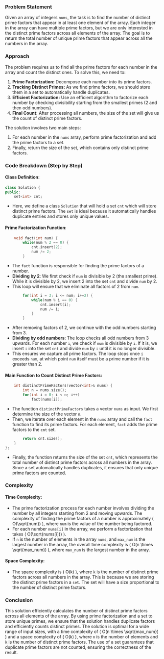 ### Problem Statement

Given an array of integers `nums`, the task is to find the number of distinct prime factors that appear in at least one element of the array. Each integer in the array can have multiple prime factors, but we are only interested in the distinct prime factors across all elements of the array. The goal is to return the total number of unique prime factors that appear across all the numbers in the array.

### Approach

The problem requires us to find all the prime factors for each number in the array and count the distinct ones. To solve this, we need to:
1. **Prime Factorization:** Decompose each number into its prime factors.
2. **Tracking Distinct Primes:** As we find prime factors, we should store them in a set to automatically handle duplicates.
3. **Efficient Factorization:** Use an efficient algorithm to factorize each number by checking divisibility starting from the smallest primes (2 and then odd numbers).
4. **Final Count:** After processing all numbers, the size of the set will give us the count of distinct prime factors.

The solution involves two main steps:
1. For each number in the `nums` array, perform prime factorization and add the prime factors to a set.
2. Finally, return the size of the set, which contains only distinct prime factors.

### Code Breakdown (Step by Step)

#### Class Definition:
```cpp
class Solution {
public:
    set<int> cnt;
```
- Here, we define a class `Solution` that will hold a set `cnt` which will store distinct prime factors. The `set` is ideal because it automatically handles duplicate entries and stores only unique values.

#### Prime Factorization Function:
```cpp
    void fact(int num) {
        while(num % 2 == 0) {
            cnt.insert(2);
            num /= 2;
        }
```
- The `fact` function is responsible for finding the prime factors of a number.
- **Dividing by 2**: We first check if `num` is divisible by 2 (the smallest prime). While it is divisible by 2, we insert 2 into the set `cnt` and divide `num` by 2.
- This loop will ensure that we eliminate all factors of 2 from `num`.

```cpp
        for(int i = 3; i <= num; i+=2) {
            while(num % i == 0) {
                cnt.insert(i);
                num /= i;
            }
        }
```
- After removing factors of 2, we continue with the odd numbers starting from 3.
- **Dividing by odd numbers**: The loop checks all odd numbers from 3 upwards. For each number `i`, we check if `num` is divisible by `i`. If it is, we insert `i` into the set `cnt` and divide `num` by `i` until it is no longer divisible.
- This ensures we capture all prime factors. The loop stops once `i` exceeds `num`, at which point `num` itself must be a prime number if it is greater than 2.

#### Main Function to Count Distinct Prime Factors:
```cpp
    int distinctPrimeFactors(vector<int>& nums) {
        int n = nums.size();
        for(int i = 0; i < n; i++)
            fact(nums[i]);
```
- The function `distinctPrimeFactors` takes a vector `nums` as input. We first determine the size of the vector `n`.
- Then, we iterate over each element in the `nums` array and call the `fact` function to find its prime factors. For each element, `fact` adds the prime factors to the `cnt` set.

```cpp
        return cnt.size();
    }
};
```
- Finally, the function returns the size of the set `cnt`, which represents the total number of distinct prime factors across all numbers in the array. Since a set automatically handles duplicates, it ensures that only unique prime factors are counted.

### Complexity

#### Time Complexity:
- The prime factorization process for each number involves dividing the number by all integers starting from 2 and moving upwards. The complexity of finding the prime factors of a number is approximately \( O(\sqrt{num}) \), where `num` is the value of the number being factored.
- For each number `nums[i]` in the array, we perform a factorization that takes \( O(\sqrt{nums[i]}) \).
- If `n` is the number of elements in the array `nums`, and `max_num` is the largest number in the array, the overall time complexity is \( O(n \times \sqrt{max\_num}) \), where `max_num` is the largest number in the array.

#### Space Complexity:
- The space complexity is \( O(k) \), where `k` is the number of distinct prime factors across all numbers in the array. This is because we are storing the distinct prime factors in a `set`. The set will have a size proportional to the number of distinct prime factors.

### Conclusion

This solution efficiently calculates the number of distinct prime factors across all elements of the array. By using prime factorization and a set to store unique primes, we ensure that the solution handles duplicate factors and efficiently counts distinct primes. The solution is optimal for a wide range of input sizes, with a time complexity of \( O(n \times \sqrt{max\_num}) \) and a space complexity of \( O(k) \), where `n` is the number of elements and `k` is the number of distinct prime factors. The use of a set guarantees that duplicate prime factors are not counted, ensuring the correctness of the result.